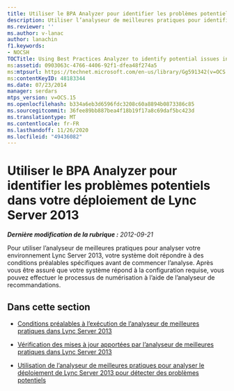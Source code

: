 ```yaml
---
title: Utiliser le BPA Analyzer pour identifier les problèmes potentiels dans votre déploiement
description: Utiliser l’analyseur de meilleures pratiques pour identifier les problèmes potentiels dans votre déploiement.
ms.reviewer: ''
ms.author: v-lanac
author: lanachin
f1.keywords:
- NOCSH
TOCTitle: Using Best Practices Analyzer to identify potential issues in your deployment
ms:assetid: 0903063c-4766-4406-92f1-dfea48f274a5
ms:mtpsurl: https://technet.microsoft.com/en-us/library/Gg591342(v=OCS.15)
ms:contentKeyID: 48183344
ms.date: 07/23/2014
manager: serdars
mtps_version: v=OCS.15
ms.openlocfilehash: b334a6eb3d6596fdc3208c60a8894b0873386c85
ms.sourcegitcommit: 36fee89bb887bea4f18b19f17a8c69daf5bc423d
ms.translationtype: MT
ms.contentlocale: fr-FR
ms.lasthandoff: 11/26/2020
ms.locfileid: "49436082"
---
```

# <a name="using-best-practices-analyzer-to-identify-potential-issues-in-your-lync-server-2013-deployment"></a>Utiliser le BPA Analyzer pour identifier les problèmes potentiels dans votre déploiement de Lync Server 2013

<div data-xmlns="http://www.w3.org/1999/xhtml">

<div class="topic" data-xmlns="http://www.w3.org/1999/xhtml" data-msxsl="urn:schemas-microsoft-com:xslt" data-cs="https://msdn.microsoft.com/">

<div data-asp="https://msdn2.microsoft.com/asp">



</div>

<div id="mainSection">

<div id="mainBody">

<span> </span>

_**Dernière modification de la rubrique :** 2012-09-21_

Pour utiliser l’analyseur de meilleures pratiques pour analyser votre environnement Lync Server 2013, votre système doit répondre à des conditions préalables spécifiques avant de commencer l’analyse. Après vous être assuré que votre système répond à la configuration requise, vous pouvez effectuer le processus de numérisation à l’aide de l’analyseur de recommandations.

<div>

## <a name="in-this-section"></a>Dans cette section

  - [Conditions préalables à l’exécution de l’analyseur de meilleures pratiques dans Lync Server 2013](lync-server-2013-prerequisites-for-running-best-practices-analyzer.md)

  - [Vérification des mises à jour apportées par l’analyseur de meilleures pratiques dans Lync Server 2013](lync-server-2013-checking-for-updates-to-best-practices-analyzer.md)

  - [Utilisation de l’analyseur de meilleures pratiques pour analyser le déploiement de Lync Server 2013 pour détecter des problèmes potentiels](lync-server-2013-using-best-practices-analyzer-to-scan-your-deployment-for-potential-issues.md)

</div>

</div>

<span> </span>

</div>

</div>

</div>

